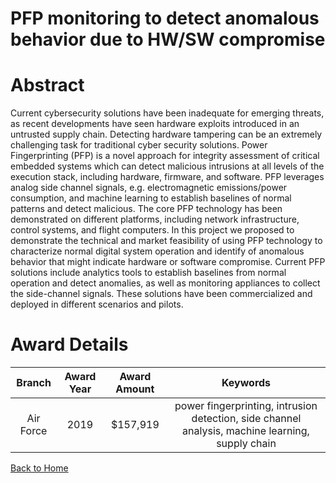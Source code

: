 
PFP monitoring to detect anomalous behavior due to HW/SW compromise
===================================================================

# Abstract


Current cybersecurity solutions have been inadequate for emerging threats, as recent developments have seen hardware exploits introduced in an untrusted supply chain. Detecting hardware tampering can be an extremely challenging task for traditional cyber security solutions. Power Fingerprinting (PFP) is a novel approach for integrity assessment of critical embedded systems which can detect malicious intrusions at all levels of the execution stack, including hardware, firmware, and software. PFP leverages analog side channel signals, e.g. electromagnetic emissions/power consumption, and machine learning to establish baselines of normal patterns and detect malicious. The core PFP technology has been demonstrated on different platforms, including network infrastructure, control systems, and flight computers. In this project we proposed to demonstrate the technical and market feasibility of using PFP technology to characterize normal digital system operation and identify of anomalous behavior that might indicate hardware or software compromise. Current PFP solutions include analytics tools to establish baselines from normal operation and detect anomalies, as well as monitoring appliances to collect the side-channel signals. These solutions have been commercialized and deployed in different scenarios and pilots.  

# Award Details

|Branch|Award Year|Award Amount|Keywords|
| :---: | :---: | :---: | :---: |
|Air Force|2019|$157,919|power fingerprinting, intrusion detection, side channel analysis, machine learning, supply chain|
  
  


[Back to Home](https://github.com/chrischow/dod_sbir_awards/Reports/DJ/#1509)